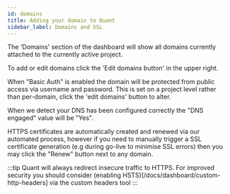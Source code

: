 ```yaml
---
id: domains
title: Adding your domain to Quant
sidebar_label: Domains and SSL
---
```


The 'Domains' section of the dashboard will show all domains currently attached to the currently active project.

To add or edit domains click the 'Edit domains button' in the upper right.

When "Basic Auth" is enabled the domain will be protected from public access via username and password. This is set on a project level rather than per-domain, click the 'edit domains' button to alter.

When we detect your DNS has been configured correctly the "DNS engaged" value will be "Yes".

HTTPS certificates are automatically created and renewed via our automated process, however if you need to manually trigger a SSL certificate generation (e.g during go-live to minimise SSL errors) then you may click the "Renew" button next to any domain.

:::tip
Quant will always redirect insecure traffic to HTTPS. For improved security you should consider (enabling HSTS)[/docs/dashboard/custom-http-headers] via the custom headers tool
:::